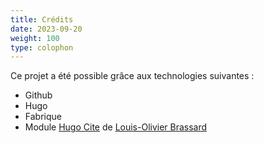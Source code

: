 ```yaml
---
title: Crédits
date: 2023-09-20
weight: 100
type: colophon
---
```


Ce projet a été possible grâce aux technologies suivantes :

- Github
- Hugo
- Fabrique
- Module [Hugo Cite](https://labs.loupbrun.ca/hugo-cite/) de [Louis-Olivier Brassard](https://labs.loupbrun.ca/)